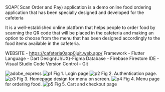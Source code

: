 SOAP( Scan Order and Pay) application is a demo online food ordering application that has been specially designed and developed for the cafeteria  

It is a well-established online platform that helps people to order food by scanning the QR code that will be placed in the cafeteria and making an option to choose from the menu that has been designed accordingly to the food items available in the cafeteria.

WEBSITE - https://cafeteria0app0juit.web.app/
Framework - Flutter
Language - Dart
Design(UI/UX)-Figma
Database - Firebase Firestore
IDE - Visual Studio Code
Version Control - Git




![adobe_express](https://github.com/taipan-sudo-su/Projects/assets/77491723/fde3ff22-8c5f-45af-b1d4-132bae7ceacf)
![p1](https://github.com/taipan-sudo-su/Projects/assets/77491723/d0c1f704-5d0e-45b6-bd34-fa3077d3a3c1)
Fig 1. Login page
![p2](https://github.com/taipan-sudo-su/Projects/assets/77491723/f34147c4-b81b-4b58-b395-3df0f5fb2b47)
Fig 2. Authentication page.
![p3](https://github.com/taipan-sudo-su/Projects/assets/77491723/dea047de-d19a-42b6-9435-5e2d80475fa5)
Fig 3. Homepage design for menu on screen.
![p4](https://github.com/taipan-sudo-su/Projects/assets/77491723/9d3fc57f-8bf6-4142-85a5-9433458b0790)
Fig 4. Menu page for ordering food.
![p5](https://github.com/taipan-sudo-su/Projects/assets/77491723/d294e95b-50b7-4d70-837e-79e4f4a33815)
Fig 5. Cart and checkout page

